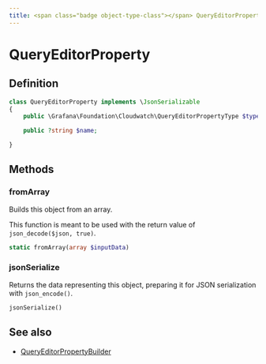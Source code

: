 ```yaml
---
title: <span class="badge object-type-class"></span> QueryEditorProperty
---
```

# <span class="badge object-type-class"></span> QueryEditorProperty

## Definition

```php
class QueryEditorProperty implements \JsonSerializable
{
    public \Grafana\Foundation\Cloudwatch\QueryEditorPropertyType $type;

    public ?string $name;

}
```
## Methods

### <span class="badge object-method"></span> fromArray

Builds this object from an array.

This function is meant to be used with the return value of `json_decode($json, true)`.

```php
static fromArray(array $inputData)
```

### <span class="badge object-method"></span> jsonSerialize

Returns the data representing this object, preparing it for JSON serialization with `json_encode()`.

```php
jsonSerialize()
```

## See also

 * <span class="badge builder"></span> [QueryEditorPropertyBuilder](./builder-QueryEditorPropertyBuilder.md)
